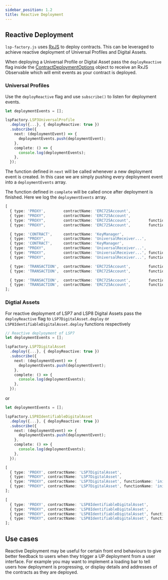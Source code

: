 ```yaml
---
sidebar_position: 1.2
title: Reactive Deployment
---
```


## Reactive Deployment

`lsp-factory.js` uses [RxJS](https://github.com/ReactiveX/rxjs) to deploy contracts. This can be leveraged to achieve reactive deployment of Universal Profiles and Digital Assets.

When deploying a Universal Profile or Digital Asset pass the `deployReactive` flag inside the [ContractDeploymentOptions](../deployment/contract-deployment-options.md) object to receive an RxJS Observable which will emit events as your contract is deployed.

### Universal Profiles

Use the `deployReactive` flag and use `subscribe()` to listen for deployment events.

```typescript
let deploymentEvents = [];

lspFactory.LSP3UniversalProfile
  .deploy({...}, { deployReactive: true })
  .subscribe({
    next: (deploymentEvent) => {
      deploymentEvents.push(deploymentEvent);
    },
    complete: () => {
      console.log(deploymentEvents);
    },
  });
```

The function defined in `next` will be called whenever a new deployment event is created. In this case we are simply pushing every deployment event into a `deploymentEvents` array.

The function defined in `complete` will be called once after deployment is finished. Here we log the `deploymentEvents` array.


```typescript title="console.log(deploymentEvents) output"
[
  { type: 'PROXY',        contractName: 'ERC725Account',                                           status: 'PENDING',  transaction:  {} },
  { type: "PROXY",        contractName: 'ERC725Account',                                           status: 'PENDING',  receipt:      {} },
  { type: "PROXY",        contractName: 'ERC725Account',        functionName: 'initialize',        status: 'PENDING',  transaction:  {} },
  { type: "PROXY",        contractName: 'ERC725Account',        functionName: 'initialize',        status: 'COMPLETE', receipt:      {} },

  { type: 'CONTRACT',     contractName: 'KeyManager',                                              status: 'PENDING',  transaction:  {} },
  { type: "PROXY",        contractName: 'UniversalReceiver...',                                    status: 'PENDING',  transaction:  {} },
  { type: 'CONTRACT',     contractName: 'KeyManager',                                              status: 'COMPLETE', receipt:      {} },
  { type: "PROXY",        contractName: 'UniversalReceiver...',                                    status: 'PENDING',  receipt:      {} },
  { type: "PROXY",        contractName: 'UniversalReceiver...', functionName: 'initialize',        status: 'PENDING',  transaction:  {} },
  { type: "PROXY",        contractName: 'UniversalReceiver...', functionName: 'initialize',        status: 'COMPLETE', receipt:      {} },

  { type: 'TRANSACTION',  contractName: 'ERC725Account',        functionName: 'setData',           status: 'PENDING',  transaction:  {} },
  { type: 'TRANSACTION',  contractName: 'ERC725Account',        functionName: 'setData',           status: 'COMPLETE', receipt:      {} },

  { type: 'TRANSACTION',  contractName: 'ERC725Account',        functionName: 'transferOwnership', status: 'PENDING',  transaction:  {} },
  { type: 'TRANSACTION',  contractName: 'ERC725Account',        functionName: 'transferOwnership', status: 'COMPLETE', receipt:      {} },
];
```

### Digtial Assets

For reactive deployment of LSP7 and LSP8 Digital Assets pass the `deployReactive` flag to `LSP7DigitalAsset.deploy` or `LSP8IdentifiableDigitalAsset.deploy` functions respectively

```typescript title="LSP7 Deployment"
// Reactive deplyoyment of LSP7
let deploymentEvents = [];

lspFactory.LSP7DigitalAsset
  .deploy({...}, { deployReactive: true })
  .subscribe({
    next: (deploymentEvent) => {
      deploymentEvents.push(deploymentEvent);
    },
    complete: () => {
      console.log(deploymentEvents);
    },
  });
```

or

```typescript title="LSP8 Deployment"
let deploymentEvents = [];

lspFactory.LSP8IdentifiableDigitalAsset
  .deploy({...}, { deployReactive: true })
  .subscribe({
    next: (deploymentEvent) => {
      deploymentEvents.push(deploymentEvent);
    },
    complete: () => {
      console.log(deploymentEvents);
    },
  });
```

```typescript title="LSP7 Deployment Events"
[
  { type: 'PROXY', contractName: 'LSP7DigitalAsset',                             status: 'PENDING',  transaction:  {} },
  { type: "PROXY", contractName: 'LSP7DigitalAsset',                             status: 'PENDING',  receipt:      {} },
  { type: "PROXY", contractName: 'LSP7DigitalAsset', functionName: 'initialize', status: 'PENDING',  transaction:  {} },
  { type: "PROXY", contractName: 'LSP7DigitalAsset', functionName: 'initialize', status: 'COMPLETE', receipt:      {} },
];
```

```typescript title="LSP8    Deployment Events"
[
  { type: 'PROXY', contractName: 'LSP8IdentifiableDigitalAsset',                             status: 'PENDING',  transaction:  {} },
  { type: "PROXY", contractName: 'LSP8IdentifiableDigitalAsset',                             status: 'PENDING',  receipt:      {} },
  { type: "PROXY", contractName: 'LSP8IdentifiableDigitalAsset', functionName: 'initialize', status: 'PENDING',  transaction:  {} },
  { type: "PROXY", contractName: 'LSP8IdentifiableDigitalAsset', functionName: 'initialize', status: 'COMPLETE', receipt:      {} },
];
```

## Use cases
Reactive Deployment may be useful for certain front end behaviours to give better feedback to users when they trigger a UP deployment from a user interface. For example you may want to implement a loading bar to tell users how deployment is progressing, or display details and addresses of the contracts as they are deployed.
